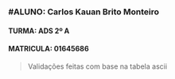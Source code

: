 ### #ALUNO: Carlos Kauan Brito Monteiro
#### TURMA: ADS 2º A
#### MATRICULA: 01645686

> Validações feitas com base na tabela ascii
